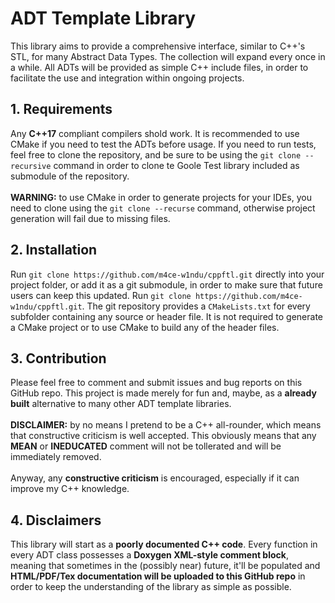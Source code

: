 # ADT Template Library
This library aims to provide a comprehensive interface, similar to C++'s STL, for
many Abstract Data Types. The collection will expand every once in a while.
All ADTs will be provided as simple C++ include files, in order to facilitate the use
and integration within ongoing projects.

## 1. Requirements
Any **C++17** compliant compilers shold work. It is recommended to use CMake if you need
to test the ADTs before usage. If you need to run tests, feel free to clone the repository,
and be sure to be using the `git clone --recursive` command in order to clone te Goole Test
library included as submodule of the repository.<br><br>
**WARNING:** to use CMake in order to generate projects for your IDEs, you need to clone
using the ```git clone --recurse``` command, otherwise project generation will fail due to
missing files.

## 2. Installation
Run ```git clone https://github.com/m4ce-w1ndu/cppftl.git``` directly into your
project folder, or add it as a git submodule, in order to make sure that future users
can keep this updated. Run ```git clone https://github.com/m4ce-w1ndu/cppftl.git```.
The git repository provides a ```CMakeLists.txt``` for every subfolder containing
any source or header file. It is not required to generate a CMake project or to use CMake to build
any of the header files.

## 3. Contribution
Please feel free to comment and submit issues and bug reports on this GitHub repo. This project is made merely for fun and, maybe, as a **already built** alternative to many other ADT template libraries.<br><br>
**DISCLAIMER:** by no means I pretend to be a C++ all-rounder, which means that constructive criticism is well accepted. This obviously means that any **MEAN** or **INEDUCATED** comment will not be tollerated and will be immediately removed.
<br><br>
Anyway, any **constructive criticism** is encouraged, especially if it can improve my C++ knowledge.

## 4. Disclaimers
This library will start as a **poorly documented C++ code**. Every function in every ADT class possesses a **Doxygen XML-style comment block**, meaning that sometimes in the (possibly near) future, it'll be populated and **HTML/PDF/Tex documentation will be uploaded to this GitHub repo** in order to keep the understanding of the library as simple as possible.
